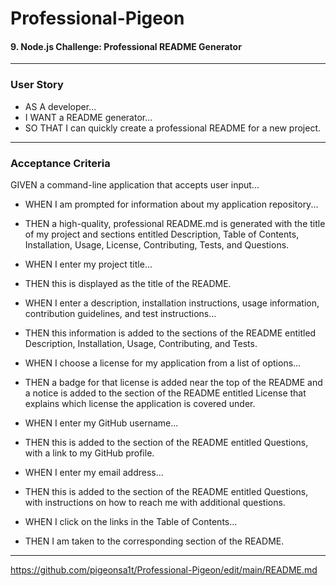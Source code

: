 # Professional-Pigeon
 #### 9. Node.js Challenge: Professional README Generator
_____________
### User Story
 - AS A developer...
 - I WANT a README generator...
 - SO THAT I can quickly create a professional README for a new project.

----

### Acceptance Criteria
GIVEN a command-line application that accepts user input...

- WHEN I am prompted for information about my application repository...
- THEN a high-quality, professional README.md is generated with the title of my project and sections entitled Description, Table of Contents, Installation, Usage, License, Contributing, Tests, and Questions.

- WHEN I enter my project title...
- THEN this is displayed as the title of the README.

- WHEN I enter a description, installation instructions, usage information, contribution guidelines, and test instructions...
- THEN this information is added to the sections of the README entitled Description, Installation, Usage, Contributing, and Tests.

- WHEN I choose a license for my application from a list of options...
- THEN a badge for that license is added near the top of the README and a notice is added to the section of the README entitled License that explains which license the application is covered under.

- WHEN I enter my GitHub username...
- THEN this is added to the section of the README entitled Questions, with a link to my GitHub profile.

- WHEN I enter my email address...
- THEN this is added to the section of the README entitled Questions, with instructions on how to reach me with additional questions.

- WHEN I click on the links in the Table of Contents...
- THEN I am taken to the corresponding section of the README.

__________________________________________________________________

https://github.com/pigeonsa1t/Professional-Pigeon/edit/main/README.md

